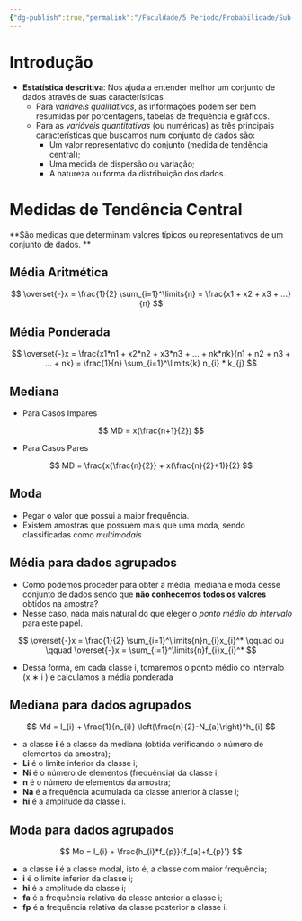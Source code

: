 ```yaml
---
{"dg-publish":true,"permalink":"/Faculdade/5 Periodo/Probabilidade/Sub-Notes/Medidas centrais e de dispersão/","tags":["PB"],"created":"2024-06-26T00:24:10.600-03:00"}
---
```



# Introdução
- **Estatística descritiva**: Nos ajuda a entender melhor um conjunto de dados através de suas características
	- Para *variáveis qualitativas*, as informações podem ser bem resumidas por porcentagens, tabelas de frequência e gráficos.
	- Para as *variáveis quantitativas* (ou numéricas) as três principais características que buscamos num conjunto de dados são:
		- Um valor representativo do conjunto (medida de tendência central); 
		- Uma medida de dispersão ou variação; 
		- A natureza ou forma da distribuição dos dados.
# Medidas de Tendência Central
**São medidas que determinam valores típicos ou representativos de um conjunto de dados. **

## Média Aritmética

$$
	\overset{-}x = \frac{1}{2} \sum_{i=1}^\limits{n} = \frac{x1 + x2 + x3 + ...}{n}
$$


## Média Ponderada
$$
\overset{-}x = \frac{x1*n1 + x2*n2 + x3*n3 + ... + nk*nk}{n1 + n2 + n3 + ... + nk} = \frac{1}{n} \sum_{i=1}^\limits{k} n_{i} * k_{j}
$$


## Mediana
- Para Casos Impares

$$
	MD = x(\frac{n+1}{2}) 
$$

- Para Casos Pares

$$
	MD = \frac{x{\frac{n}{2}} + x(\frac{n}{2}+1)}{2} 
$$

## Moda

- Pegar o valor que possui a maior frequência.
- Existem amostras que possuem mais que uma moda, sendo classificadas como *multimodais*

## Média para dados agrupados

- Como podemos proceder para obter a média, mediana e moda desse conjunto de dados sendo que **não conhecemos todos os valores** obtidos na amostra?
- Nesse caso, nada mais natural do que eleger o *ponto médio do intervalo* para este papel.

$$
\overset{-}x = \frac{1}{2} \sum_{i=1}^\limits{n}n_{i}x_{i}^*
\qquad ou \qquad \overset{-}x = \sum_{i=1}^\limits{n}f_{i}x_{i}^*
$$
- Dessa forma, em cada classe i, tomaremos o ponto médio do intervalo (x ∗ i ) e calculamos a média ponderada

## Mediana para dados agrupados
$$
Md = l_{i} + \frac{1}{n_{i}} \left(\frac{n}{2}-N_{a}\right)*h_{i}
$$
- a classe **i** é a classe da mediana (obtida verificando o número de elementos da amostra); 
- **Li** é o limite inferior da classe i; 
- **Ni** é o número de elementos (frequência) da classe i;
- **n** é o número de elementos da amostra; 
- **Na** é a frequência acumulada da classe anterior à classe i; 
- **hi** é a amplitude da classe i.

## Moda para dados agrupados

$$
Mo = l_{i} + \frac{h_{i}*f_{p}}{f_{a}+f_{p}'}
$$

- a classe **i** é a classe modal, isto é, a classe com maior frequência;
- **i** é o limite inferior da classe i; 
- **hi** é a amplitude da classe i; 
- **fa** é a frequência relativa da classe anterior a classe i; 
- **fp** é a frequência relativa da classe posterior a classe i.


